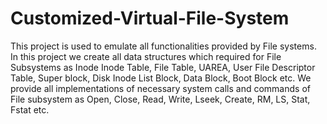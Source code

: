 # Customized-Virtual-File-System

This project is used to emulate all functionalities provided by File 
systems.
 In this project we create all data structures which required for File 
Subsystems as Inode Inode Table, File Table, UAREA, User File 
Descriptor Table, Super block, Disk Inode List Block, Data Block, 
Boot Block etc. 
We provide all implementations of necessary system calls and 
commands of File subsystem as Open, Close, Read, Write, Lseek, 
Create, RM, LS, Stat, Fstat etc.
